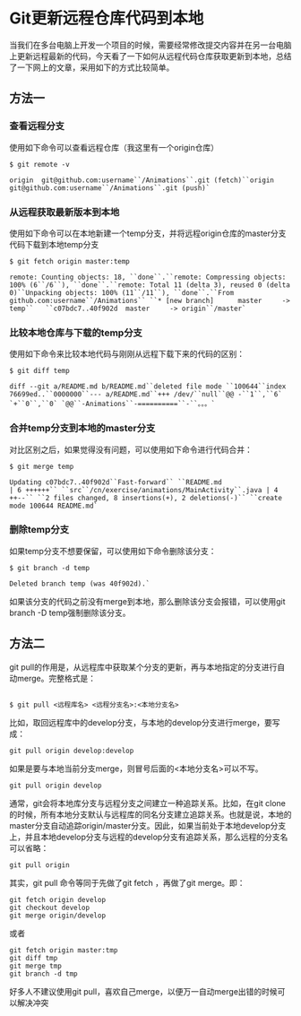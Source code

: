 # Git更新远程仓库代码到本地 

当我们在多台电脑上开发一个项目的时候，需要经常修改提交内容并在另一台电脑上更新远程最新的代码，今天看了一下如何从远程代码仓库获取更新到本地，总结了一下网上的文章，采用如下的方式比较简单。

 

## 方法一

### 查看远程分支

使用如下命令可以查看远程仓库（我这里有一个origin仓库）

```
$ git remote -v

origin  git@github.com:username``/Animations``.git (fetch)``origin  git@github.com:username``/Animations``.git (push)`
```

 

### 从远程获取最新版本到本地

使用如下命令可以在本地新建一个temp分支，并将远程origin仓库的master分支代码下载到本地temp分支

```
$ git fetch origin master:temp

remote: Counting objects: 18, ``done``.``remote: Compressing objects: 100% (6``/6``), ``done``.``remote: Total 11 (delta 3), reused 0 (delta 0)``Unpacking objects: 100% (11``/11``), ``done``.``From github.com:username``/Animations`` ``* [new branch]      master     -> temp``   ``c07bdc7..40f902d  master     -> origin``/master`
```

 

### 比较本地仓库与下载的temp分支

使用如下命令来比较本地代码与刚刚从远程下载下来的代码的区别：

```
$ git diff temp

diff --git a/README.md b/README.md``deleted file mode ``100644``index 76699ed..``0000000``--- a/README.md``+++ /dev/``null``@@ -``1``,``6` `+``0``,``0` `@@``-Animations``-==========``-``。。。`
```

 

### 合并temp分支到本地的master分支

对比区别之后，如果觉得没有问题，可以使用如下命令进行代码合并：

```
$ git merge temp

Updating c07bdc7..40f902d``Fast-forward`` ``README.md                                                  | 6 ++++++`` ``src``/cn/exercise/animations/MainActivity``.java | 4 ++--`` ``2 files changed, 8 insertions(+), 2 deletions(-)`` ``create mode 100644 README.md`
```

 

### 删除temp分支

如果temp分支不想要保留，可以使用如下命令删除该分支：

```
$ git branch -d temp

Deleted branch temp (was 40f902d).`
```

如果该分支的代码之前没有merge到本地，那么删除该分支会报错，可以使用git branch -D temp强制删除该分支。

## 方法二

git pull的作用是，从远程库中获取某个分支的更新，再与本地指定的分支进行自动merge。完整格式是：

```

$ git pull <远程库名> <远程分支名>:<本地分支名>
```

比如，取回远程库中的develop分支，与本地的develop分支进行merge，要写成：

```
git pull origin develop:develop
```

如果是要与本地当前分支merge，则冒号后面的<本地分支名>可以不写。

```
git pull origin develop
```

通常，git会将本地库分支与远程分支之间建立一种追踪关系。比如，在git clone的时候，所有本地分支默认与远程库的同名分支建立追踪关系。也就是说，本地的master分支自动追踪origin/master分支。因此，如果当前处于本地develop分支上，并且本地develop分支与远程的develop分支有追踪关系，那么远程的分支名可以省略：

```
git pull origin
```

其实，git pull 命令等同于先做了git fetch ，再做了git merge。即：

```
git fetch origin develop
git checkout develop
git merge origin/develop
```

或者

```
git fetch origin master:tmp
git diff tmp 
git merge tmp
git branch -d tmp
```

好多人不建议使用git pull，喜欢自己merge，以便万一自动merge出错的时候可以解决冲突

